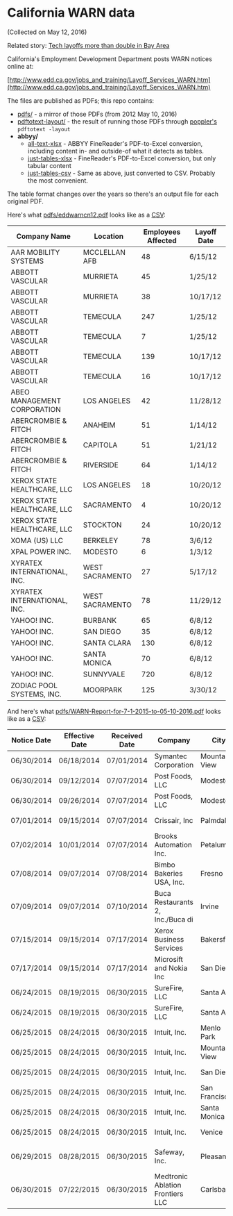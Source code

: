 # California WARN data

(Collected on May 12, 2016)

Related story: [Tech layoffs more than double in Bay Area](http://www.mercurynews.com/business/ci_29880696/tech-layoffs-more-than-double-bay-area)

California's Employment Development Department posts WARN notices online at:

[http://www.edd.ca.gov/jobs_and_training/Layoff_Services_WARN.htm](http://www.edd.ca.gov/jobs_and_training/Layoff_Services_WARN.htm)

The files are published as PDFs; this repo contains:


- [pdfs/](pdfs/) - a mirror of those PDFs (from 2012 May 10, 2016) 
- [pdftotext-layout/](pdftotext-layout/) - the result of running those PDFs through [poppler's](https://poppler.freedesktop.org/) `pdftotext -layout`
- __abbyy/__
  + [all-text-xlsx](abbyy/all-text-xlsx/) - ABBYY FineReader's PDF-to-Excel conversion, including content in- and outside-of what it detects as tables.
  + [just-tables-xlsx](abbyy/just-tables-xlsx) - FineReader's PDF-to-Excel conversion, but only tabular content
  + [just-tables-csv](abbyy/just-tables-csv) - Same as above, just converted to CSV. Probably the most convenient.

The table format changes over the years so there's an output file for each original PDF.


Here's what [pdfs/eddwarncn12.pdf](pdfs/eddwarncn12.pdf) looks like as a [CSV](abbyy/just-tables-csv/eddwarncn12.csv):

|         Company Name        |     Location    | Employees Affected | Layoff Date |
|-----------------------------|-----------------|--------------------|-------------|
| AAR MOBILITY SYSTEMS        | MCCLELLAN AFB   |                 48 | 6/15/12     |
| ABBOTT VASCULAR             | MURRIETA        |                 45 | 1/25/12     |
| ABBOTT VASCULAR             | MURRIETA        |                 38 | 10/17/12    |
| ABBOTT VASCULAR             | TEMECULA        |                247 | 1/25/12     |
| ABBOTT VASCULAR             | TEMECULA        |                  7 | 1/25/12     |
| ABBOTT VASCULAR             | TEMECULA        |                139 | 10/17/12    |
| ABBOTT VASCULAR             | TEMECULA        |                 16 | 10/17/12    |
| ABEO MANAGEMENT CORPORATION | LOS ANGELES     |                 42 | 11/28/12    |
| ABERCROMBIE & FITCH         | ANAHEIM         |                 51 | 1/14/12     |
| ABERCROMBIE & FITCH         | CAPITOLA        |                 51 | 1/21/12     |
| ABERCROMBIE & FITCH         | RIVERSIDE       |                 64 | 1/14/12     |
| XEROX STATE HEALTHCARE, LLC | LOS ANGELES     |                 18 | 10/20/12    |
| XEROX STATE HEALTHCARE, LLC | SACRAMENTO      |                  4 | 10/20/12    |
| XEROX STATE HEALTHCARE, LLC | STOCKTON        |                 24 | 10/20/12    |
| XOMA (US) LLC               | BERKELEY        |                 78 | 3/6/12      |
| XPAL POWER INC.             | MODESTO         |                  6 | 1/3/12      |
| XYRATEX INTERNATIONAL, INC. | WEST SACRAMENTO |                 27 | 5/17/12     |
| XYRATEX INTERNATIONAL, INC. | WEST SACRAMENTO |                 78 | 11/29/12    |
| YAHOO! INC.                 | BURBANK         |                 65 | 6/8/12      |
| YAHOO! INC.                 | SAN DIEGO       |                 35 | 6/8/12      |
| YAHOO! INC.                 | SANTA CLARA     |                130 | 6/8/12      |
| YAHOO! INC.                 | SANTA MONICA    |                 70 | 6/8/12      |
| YAHOO! INC.                 | SUNNYVALE       |                720 | 6/8/12      |
| ZODIAC POOL SYSTEMS, INC.   | MOORPARK        |                125 | 3/30/12     |



And here's what [pdfs/WARN-Report-for-7-1-2015-to-05-10-2016.pdf](pdfs/WARN-Report-for-7-1-2015-to-05-10-2016.pdf) looks like as a [CSV](abbyy/WARN-Report-for-7-1-2015-to-05-10-2016.csv):


| ﻿Notice Date | Effective Date | Received Date |             Company              |      City     | No. Of Employees |        Layoff/Closure        |
|--------------|----------------|---------------|----------------------------------|---------------|------------------|-----------------------------|
| 06/30/2014   | 06/18/2014     | 07/01/2014    | Symantec Corporation             | Mountain View |               51 | Layoff Permanent            |
| 06/30/2014   | 09/12/2014     | 07/07/2014    | Post Foods, LLC                  | Modesto       |               52 | Closure Permanent           |
| 06/30/2014   | 09/26/2014     | 07/07/2014    | Post Foods, LLC                  | Modesto       |                6 | Closure Permanent           |
| 07/01/2014   | 09/15/2014     | 07/07/2014    | Crissair, Inc                    | Palmdale      |              170 | Closure Permanent           |
| 07/02/2014   | 10/01/2014     | 07/07/2014    | Brooks Automation Inc.           | Petaluma      |               89 | Closure Permanent           |
| 07/08/2014   | 09/07/2014     | 07/08/2014    | Bimbo Bakeries USA, Inc.         | Fresno        |               73 | Layoff Permanent            |
| 07/09/2014   | 09/07/2014     | 07/10/2014    | Buca Restaurants 2, Inc./Buca di | Irvine        |               87 | Closure Permanent           |
| 07/15/2014   | 09/15/2014     | 07/17/2014    | Xerox Business Services          | Bakersfield   |               38 | Layoff Permanent            |
| 07/17/2014   | 09/15/2014     | 07/17/2014    | Microsift and Nokia Inc          | San Diego     |              378 | Layoff Permanent            |
| 06/24/2015   | 08/19/2015     | 06/30/2015    | SureFire, LLC                    | Santa Ana     |                2 | Layoff Permanent            |
| 06/24/2015   | 08/19/2015     | 06/30/2015    | SureFire, LLC                    | Santa Ana     |               10 | Layoff Permanent            |
| 06/25/2015   | 08/24/2015     | 06/30/2015    | Intuit, Inc.                     | Menlo Park    |               27 | Layoff Permanent            |
| 06/25/2015   | 08/24/2015     | 06/30/2015    | Intuit, Inc.                     | Mountain View |               13 | Layoff Permanent            |
| 06/25/2015   | 08/24/2015     | 06/30/2015    | Intuit, Inc.                     | San Diego     |               11 | Layoff Permanent            |
| 06/25/2015   | 08/24/2015     | 06/30/2015    | Intuit, Inc.                     | San Francisco |               86 | Layoff Permanent            |
| 06/25/2015   | 08/24/2015     | 06/30/2015    | Intuit, Inc.                     | Santa Monica  |               49 | Closure Permanent           |
| 06/25/2015   | 08/24/2015     | 06/30/2015    | Intuit, Inc.                     | Venice        |               11 | Closure Permanent           |
| 06/29/2015   | 08/28/2015     | 06/30/2015    | Safeway, Inc.                    | Pleasanton    |               18 | Layoff Unknown at this time |
| 06/30/2015   | 07/22/2015     | 06/30/2015    | Medtronic Ablation Frontiers LLC | Carlsbad      |               50 | Closure Permanent           |
